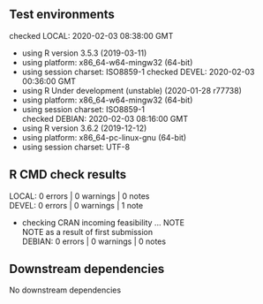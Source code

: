 ## Test environments
checked LOCAL: 2020-02-03 08:38:00 GMT  
  * using R version 3.5.3 (2019-03-11)
  * using platform: x86_64-w64-mingw32 (64-bit)
  * using session charset: ISO8859-1
checked DEVEL: 2020-02-03 00:36:00 GMT  
  * using R Under development (unstable) (2020-01-28 r77738)  
  * using platform: x86_64-w64-mingw32 (64-bit)  
  * using session charset: ISO8859-1  
checked DEBIAN: 2020-02-03 08:16:00 GMT
  * using R version 3.6.2 (2019-12-12)
  * using platform: x86_64-pc-linux-gnu (64-bit)
  * using session charset: UTF-8

## R CMD check results
LOCAL: 0 errors | 0 warnings | 0 notes  
DEVEL: 0 errors | 0 warnings | 1 note  
  * checking CRAN incoming feasibility ... NOTE  
  NOTE as a result of first submission  
DEBIAN: 0 errors | 0 warnings | 0 notes  

## Downstream dependencies
No downstream dependencies
